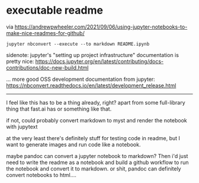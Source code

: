 # executable readme

via https://andrewpwheeler.com/2021/09/06/using-jupyter-notebooks-to-make-nice-readmes-for-github/

    jupyter nbconvert --execute --to markdown README.ipynb

sidenote: jupyter's "setting up project infrastructure" documentation is pretty nice: https://docs.jupyter.org/en/latest/contributing/docs-contributions/doc-new-build.html

... more good OSS development documentation from jupyter: https://nbconvert.readthedocs.io/en/latest/development_release.html

---

I feel like this has to be a thing already, right? apart from some full-library thing that fast.ai has or something like that. 

if not, could probably convert markdown to myst and render the notebook with jupytext

at the very least there's definitely stuff for testing code in readme, but I want to generate images and run code like a notebook.

maybe pandoc can convert a jupyter notebook to markdown? 
Then i'd just need to write the readme as a notebook and build a github workflow to run the notebook and convert it to markdown. 
or shit, pandoc can definitely convert notebooks to html....
